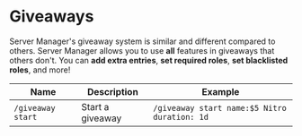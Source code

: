 # Giveaways

Server Manager's giveaway system is similar and different compared to others. Server Manager allows you to use **all** features in giveaways that others don't. You can __add extra entries__, __set required roles__, __set blacklisted roles__, and more!

Name | Description | Example |
--- | --- | --- |
`/giveaway start` | Start a giveaway | `/giveaway start name:$5 Nitro duration: 1d`